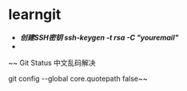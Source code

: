 # learngit




+ ***创建SSH密钥  ssh-keygen -t  rsa -C  "youremail"***
+ ​


~~ Git Status 中文乱码解决

git config --global core.quotepath false~~

